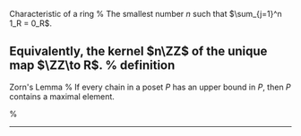Characteristic of a ring
%
The smallest number $n$ such that $\sum_{j=1}^n 1_R = 0_R$.

Equivalently, the kernel $n\ZZ$ of the unique map $\ZZ\to R$.
%
definition
---

Zorn's Lemma
%
If every chain in a poset $P$ has an upper bound in $P$, then $P$ contains a maximal element.

%

---


